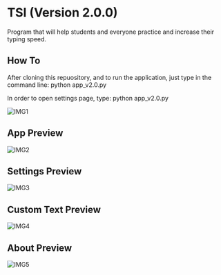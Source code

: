 # TSI (Version 2.0.0)
Program that will help students and everyone practice and increase their typing speed.

## How To

After cloning this repuository, and to run the application, just type in the command line: 
python app_v2.0.py

In order to open settings page, type:
python app_v2.0.py

![IMG1](https://z-p3-scontent.ftun6-1.fna.fbcdn.net/v/t1.15752-9/118580571_1493939067660439_6125013222842830874_n.png?_nc_cat=105&_nc_sid=b96e70&_nc_ohc=Uzk2_TK1KK0AX-W5Amc&_nc_ht=z-p3-scontent.ftun6-1.fna&oh=5e48150093c7a77bdb806fea085a89d8&oe=5F70EB8B)

## App Preview

![IMG2](https://z-p3-scontent.ftun6-1.fna.fbcdn.net/v/t1.15752-9/118566505_2623489101315184_14490849271380032_n.png?_nc_cat=110&_nc_sid=b96e70&_nc_ohc=cToSkDyhM_UAX84u56J&_nc_ht=z-p3-scontent.ftun6-1.fna&oh=ab941a261abef17c5b67d36515d3dd18&oe=5F700EB3)

## Settings Preview

![IMG3](https://z-p3-scontent.ftun6-1.fna.fbcdn.net/v/t1.15752-9/118588451_1652264971596783_7977992025263211814_n.png?_nc_cat=110&_nc_sid=b96e70&_nc_ohc=nNdyL6XuT44AX-MHTTW&_nc_ht=z-p3-scontent.ftun6-1.fna&oh=472b7299bd46029429a6d24a82615a2b&oe=5F70F1F4)

## Custom Text Preview

![IMG4](https://z-p3-scontent.ftun6-1.fna.fbcdn.net/v/t1.15752-9/118560931_320086209048517_7496966804044548463_n.png?_nc_cat=107&_nc_sid=b96e70&_nc_ohc=yvlYbxq48oYAX-YBVFM&_nc_ht=z-p3-scontent.ftun6-1.fna&oh=9e6bdf66cc4727bc94b6ebecc8498096&oe=5F6FC6CA)

## About Preview

![IMG5](https://z-p3-scontent.ftun6-1.fna.fbcdn.net/v/t1.15752-9/118622136_362391851585763_4399887185773225588_n.png?_nc_cat=110&_nc_sid=b96e70&_nc_ohc=3JD-7JQf6y8AX-yTo-V&_nc_ht=z-p3-scontent.ftun6-1.fna&oh=58aa63867d29d23e818e58021f1da4b5&oe=5F71FED5)
